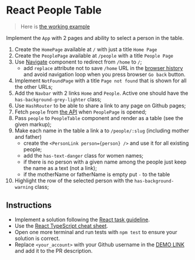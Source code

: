 # React People Table

> Here is
> [the working example](https://mate-academy.github.io/react_people-table-basics/)

Implement the `App` with 2 pages and ability to select a person in the table.

1. Create the `HomePage` available at `/` with just a title `Home Page`
1. Create the `PeoplePage` available at `/people` with a title `People Page`
1. Use [Navigate](https://reactrouter.com/docs/en/v6/components/navigate)
   component to redirect from `/home` to `/`;
   - add `replace` attribute not to save `/home` URL in the
     [browser history](https://reactrouter.com/en/main/start/tutorial#managing-the-history-stack)
     and avoid navigation loop when you press browser `Go back` button.
1. Implement `NotFoundPage` with a title `Page not found` that is shown for all
   the other URLs;
1. Add the `Navbar` with 2 links `Home` and `People`. Active one should have the
   `has-background-grey-lighter` class;
1. Use `HashRouter` to be able to share a link to any page on Github pages;
1. Fetch `people` from
   [the API](https://mate-academy.github.io/react_people-table/api/people.json)
   when `PeoplePage` is opened;
1. Pass `people` to `PeopleTable` component and render as a table (see the given
   markup);
1. Make each name in the table a link a to `/people/:slug` (including mother and
   father)
   - create the `<PersonLink person={person} />` and use it for all existing
     people;
   - add the `has-text-danger` class for women names;
   - if there is no person with a given name among the people just keep the name
     as a text (not a link);
   - if the motherName or fatherName is empty put `-` to the table
1. Highlight the row of the selected person with the `has-background-warning`
   class;

## Instructions

- Implement a solution following the
  [React task guideline](https://github.com/mate-academy/react_task-guideline#react-tasks-guideline).
- Use the
  [React TypeScript cheat sheet](https://mate-academy.github.io/fe-program/js/extra/react-typescript).
- Open one more terminal and run tests with `npm test` to ensure your solution
  is correct.
- Replace `<your_account>` with your Github username in the
  [DEMO LINK](https://panianchuk.github.io/react_people-table-basics/) and add
  it to the PR description.

